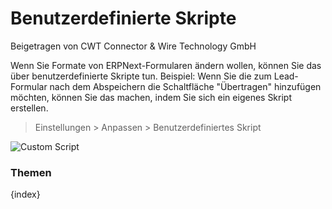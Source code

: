 <!-- add-breadcrumbs -->
# Benutzerdefinierte Skripte
<span class="text-muted contributed-by">Beigetragen von CWT Connector & Wire Technology GmbH</span>

Wenn Sie Formate von ERPNext-Formularen ändern wollen, können Sie das über benutzerdefinierte Skripte tun. Beispiel: Wenn Sie die zum Lead-Formular nach dem Abspeichern die Schaltfläche "Übertragen" hinzufügen möchten, können Sie das machen, indem Sie sich ein eigenes Skript erstellen.

> Einstellungen > Anpassen > Benutzerdefiniertes Skript

<img alt="Custom Script" class="screenshot" src="/docs/assets/img/customize/custom-script-1.png">

### Themen

{index}
